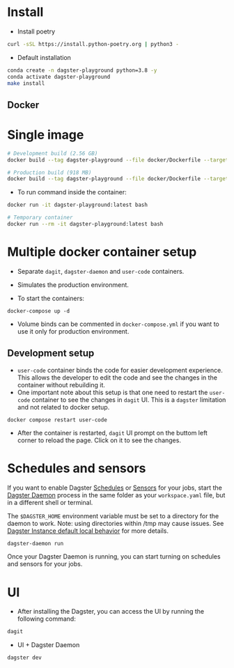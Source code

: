 # Install

- Install poetry
```bash
curl -sSL https://install.python-poetry.org | python3 -
```

-   Default installation

```bash
conda create -n dagster-playground python=3.8 -y
conda activate dagster-playground
make install
```
## Docker

# Single image

```bash
# Development build (2.56 GB)
docker build --tag dagster-playground --file docker/Dockerfile --target development .

# Production build (918 MB)
docker build --tag dagster-playground --file docker/Dockerfile --target production .
```

- To run command inside the container:

```bash
docker run -it dagster-playground:latest bash

# Temporary container
docker run --rm -it dagster-playground:latest bash
```

# Multiple docker container setup
- Separate `dagit`, `dagster-daemon` and `user-code` containers.
- Simulates the production environment.

- To start the containers:
```
docker-compose up -d
```
- Volume binds can be commented in `docker-compose.yml` if you want to use it only for production environment.

## Development setup

- `user-code` container binds the code for easier development experience. This allows the developer to edit the code and see the changes in the container without rebuilding it.
- One important note about this setup is that one need to restart the `user-code` container to see the changes in `dagit` UI. This is a `dagster` limitation and not related to docker setup.
```
docker compose restart user-code
```
- After the container is restarted, `dagit` UI prompt on the buttom left corner to reload the page. Click on it to see the changes.





# Schedules and sensors

If you want to enable Dagster [Schedules](https://docs.dagster.io/concepts/partitions-schedules-sensors/schedules) or [Sensors](https://docs.dagster.io/concepts/partitions-schedules-sensors/sensors) for your jobs, start the [Dagster Daemon](https://docs.dagster.io/deployment/dagster-daemon) process in the same folder as your `workspace.yaml` file, but in a different shell or terminal.

The `$DAGSTER_HOME` environment variable must be set to a directory for the daemon to work. Note: using directories within /tmp may cause issues. See [Dagster Instance default local behavior](https://docs.dagster.io/deployment/dagster-instance#default-local-behavior) for more details.

```bash
dagster-daemon run
```

Once your Dagster Daemon is running, you can start turning on schedules and sensors for your jobs.


# UI

- After installing the Dagster, you can access the UI by running the following command:

```bash
dagit
```

- UI + Dagster Daemon

```bash
dagster dev
```
